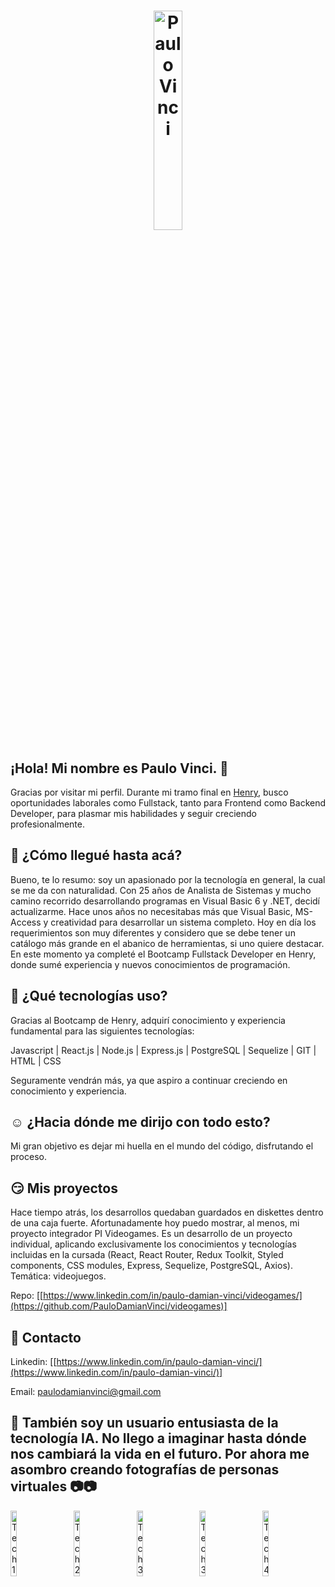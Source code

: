 <h1 align="center">
  <img src="https://res.cloudinary.com/dvptbowso/image/upload/v1699638009/Faces/Vana_Studio_-_Highly_detailed_digital_painting_of_programming_in_JavaScript_0_m8fdem.png" alt="Paulo Vinci"style="width: 30%; height: auto;" />
</h1>

## ¡Hola! Mi nombre es Paulo Vinci. 👋

Gracias por visitar mi perfil. Durante mi tramo final en [Henry](https://www.soyhenry.com), busco oportunidades laborales como Fullstack, tanto para Frontend como Backend Developer, para plasmar mis habilidades y seguir creciendo profesionalmente.

## 🤨 ¿Cómo llegué hasta acá?

  Bueno, te lo resumo: soy un apasionado por la tecnología en general, la cual se me da con naturalidad. Con 25 años de Analista de Sistemas y mucho camino recorrido desarrollando programas en Visual Basic 6 y .NET, decidí actualizarme.
Hace unos años no necesitabas más que Visual Basic, MS-Access y creatividad para desarrollar un sistema completo. Hoy en día los requerimientos son muy diferentes y considero que se debe tener un catálogo más grande en el abanico de herramientas, si uno quiere destacar.
En este momento ya completé el Bootcamp Fullstack Developer en Henry, donde sumé experiencia y nuevos conocimientos de programación.

## 🤔 ¿Qué tecnologías uso?

  Gracias al Bootcamp de Henry, adquirí conocimiento y experiencia fundamental para las siguientes tecnologías:

  Javascript | React.js | Node.js | Express.js | PostgreSQL | Sequelize | GIT | HTML | CSS

  Seguramente vendrán más, ya que aspiro a continuar creciendo en conocimiento y experiencia.

## ☺️ ¿Hacia dónde me dirijo con todo esto?

  Mi gran objetivo es dejar mi huella en el mundo del código, disfrutando el proceso.

## 😏 Mis proyectos

  Hace tiempo atrás, los desarrollos quedaban guardados en diskettes dentro de una caja fuerte. Afortunadamente hoy puedo mostrar, al menos, mi proyecto integrador PI Videogames.
  Es un desarrollo de un proyecto individual, aplicando exclusivamente los conocimientos y tecnologías incluidas en la cursada (React, React Router, Redux Toolkit, Styled components, CSS modules, Express, Sequelize, PostgreSQL, Axios). Temática: videojuegos.
  
Repo: [[https://www.linkedin.com/in/paulo-damian-vinci/videogames/](https://github.com/PauloDamianVinci/videogames)]


## 📲 Contacto

Linkedin: [[https://www.linkedin.com/in/paulo-damian-vinci/](https://www.linkedin.com/in/paulo-damian-vinci/)]

Email: paulodamianvinci@gmail.com

## 🧡 También soy un usuario entusiasta de la tecnología IA. No llego a imaginar hasta dónde nos cambiará la vida en el futuro. Por ahora me asombro creando fotografías de personas virtuales 📷📷

<div style="display: flex; justify-content: center;">
  <img src="https://res.cloudinary.com/dvptbowso/image/upload/v1699637914/Faces/IMG-20230405-WA0014_hmvmps.jpg" alt="Tech1" style="flex: 1; width: 10%; height: auto;">
  <img src="https://res.cloudinary.com/dvptbowso/image/upload/v1699638009/Faces/Vana_Studio_-_Highly_detailed_digital_painting_of_programming_in_JavaScript_0_m8fdem.png" alt="Tech2" style="flex: 1; width: 10%; height: auto;">
  <img src="https://res.cloudinary.com/dvptbowso/image/upload/v1699637967/Faces/Vana_Studio_-_dressed_in_summer_clothes_enjoying_a_snow_day_with_computers_0_q1u5ge.png" alt="Tech3" style="flex: 1; width: 10%; height: auto;">
  <img src="https://res.cloudinary.com/dvptbowso/image/upload/v1699637962/Faces/IMG-20230602-WA0055_uvnmiy.jpg" alt="Tech3" style="flex: 1; width: 10%; height: auto;">
  <img src="https://res.cloudinary.com/dvptbowso/image/upload/v1699641523/Faces/Imagen_de_WhatsApp_2023-11-10_a_las_15.38.14_dfae4a48_elnzxt.jpg" alt="Tech4" style="flex: 1; width: 10%; height: auto;">
</div>

